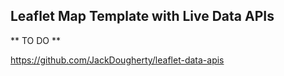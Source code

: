 ## Leaflet Map Template with Live Data APIs

** TO DO **

https://github.com/JackDougherty/leaflet-data-apis
